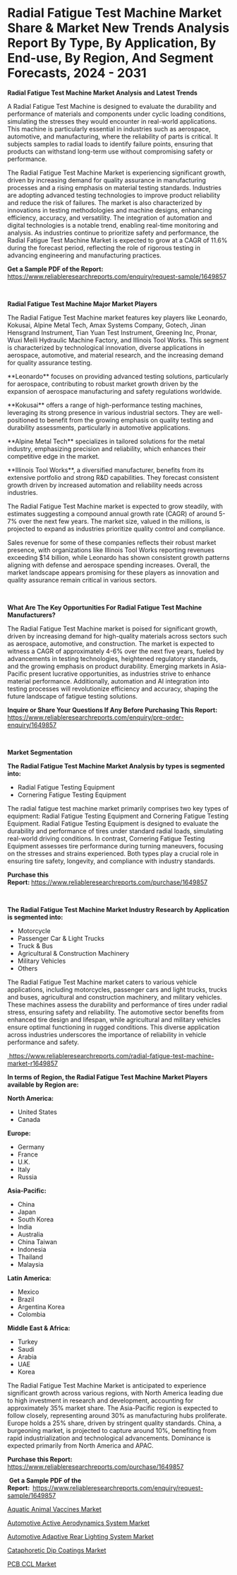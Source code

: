 <p><h1>Radial Fatigue Test Machine Market Share & Market New Trends Analysis Report By Type, By Application, By End-use, By Region, And Segment Forecasts, 2024 - 2031</h1></p><p><strong>Radial Fatigue Test Machine Market Analysis and Latest Trends</strong></p>
<p><p>A Radial Fatigue Test Machine is designed to evaluate the durability and performance of materials and components under cyclic loading conditions, simulating the stresses they would encounter in real-world applications. This machine is particularly essential in industries such as aerospace, automotive, and manufacturing, where the reliability of parts is critical. It subjects samples to radial loads to identify failure points, ensuring that products can withstand long-term use without compromising safety or performance.</p><p>The Radial Fatigue Test Machine Market is experiencing significant growth, driven by increasing demand for quality assurance in manufacturing processes and a rising emphasis on material testing standards. Industries are adopting advanced testing technologies to improve product reliability and reduce the risk of failures. The market is also characterized by innovations in testing methodologies and machine designs, enhancing efficiency, accuracy, and versatility. The integration of automation and digital technologies is a notable trend, enabling real-time monitoring and analysis. As industries continue to prioritize safety and performance, the Radial Fatigue Test Machine Market is expected to grow at a CAGR of 11.6% during the forecast period, reflecting the role of rigorous testing in advancing engineering and manufacturing practices.</p></p>
<p><strong>Get a Sample PDF of the Report:&nbsp;</strong> <a href="https://www.reliableresearchreports.com/enquiry/request-sample/1649857?utm_campaign=123&utm_medium=2&utm_source=Github&utm_content=ia&utm_term=08122024&utm_id=radial-fatigue-test-machine">https://www.reliableresearchreports.com/enquiry/request-sample/1649857</a></p>
<p>&nbsp;</p>
<p><strong>Radial Fatigue Test Machine Major Market Players</strong></p>
<p><p>The Radial Fatigue Test Machine market features key players like Leonardo, Kokusai, Alpine Metal Tech, Amax Systems Company, Gotech, Jinan Hensgrand Instrument, Tian Yuan Test Instrument, Greening Inc, Pronar, Wuxi Meili Hydraulic Machine Factory, and Illinois Tool Works. This segment is characterized by technological innovation, diverse applications in aerospace, automotive, and material research, and the increasing demand for quality assurance testing. </p><p>**Leonardo** focuses on providing advanced testing solutions, particularly for aerospace, contributing to robust market growth driven by the expansion of aerospace manufacturing and safety regulations worldwide. </p><p>**Kokusai** offers a range of high-performance testing machines, leveraging its strong presence in various industrial sectors. They are well-positioned to benefit from the growing emphasis on quality testing and durability assessments, particularly in automotive applications.</p><p>**Alpine Metal Tech** specializes in tailored solutions for the metal industry, emphasizing precision and reliability, which enhances their competitive edge in the market.</p><p>**Illinois Tool Works**, a diversified manufacturer, benefits from its extensive portfolio and strong R&D capabilities. They forecast consistent growth driven by increased automation and reliability needs across industries.</p><p>The Radial Fatigue Test Machine market is expected to grow steadily, with estimates suggesting a compound annual growth rate (CAGR) of around 5-7% over the next few years. The market size, valued in the millions, is projected to expand as industries prioritize quality control and compliance.</p><p>Sales revenue for some of these companies reflects their robust market presence, with organizations like Illinois Tool Works reporting revenues exceeding $14 billion, while Leonardo has shown consistent growth patterns aligning with defense and aerospace spending increases. Overall, the market landscape appears promising for these players as innovation and quality assurance remain critical in various sectors.</p></p>
<p>&nbsp;</p>
<p><strong>What Are The Key Opportunities For Radial Fatigue Test Machine Manufacturers?</strong></p>
<p><p>The Radial Fatigue Test Machine market is poised for significant growth, driven by increasing demand for high-quality materials across sectors such as aerospace, automotive, and construction. The market is expected to witness a CAGR of approximately 4-6% over the next five years, fueled by advancements in testing technologies, heightened regulatory standards, and the growing emphasis on product durability. Emerging markets in Asia-Pacific present lucrative opportunities, as industries strive to enhance material performance. Additionally, automation and AI integration into testing processes will revolutionize efficiency and accuracy, shaping the future landscape of fatigue testing solutions.</p></p>
<p><strong>Inquire or Share Your Questions If Any Before Purchasing This Report:</strong> <a href="https://www.reliableresearchreports.com/enquiry/pre-order-enquiry/1649857?utm_campaign=123&utm_medium=2&utm_source=Github&utm_content=ia&utm_term=08122024&utm_id=radial-fatigue-test-machine">https://www.reliableresearchreports.com/enquiry/pre-order-enquiry/1649857</a></p>
<p>&nbsp;</p>
<p><strong>Market Segmentation</strong></p>
<p><strong>The Radial Fatigue Test Machine Market Analysis by types is segmented into:</strong></p>
<p><ul><li>Radial Fatigue Testing Equipment</li><li>Cornering Fatigue Testing Equipment</li></ul></p>
<p><p>The radial fatigue test machine market primarily comprises two key types of equipment: Radial Fatigue Testing Equipment and Cornering Fatigue Testing Equipment. Radial Fatigue Testing Equipment is designed to evaluate the durability and performance of tires under standard radial loads, simulating real-world driving conditions. In contrast, Cornering Fatigue Testing Equipment assesses tire performance during turning maneuvers, focusing on the stresses and strains experienced. Both types play a crucial role in ensuring tire safety, longevity, and compliance with industry standards.</p></p>
<p><strong>Purchase this Report:&nbsp;</strong><a href="https://www.reliableresearchreports.com/purchase/1649857?utm_campaign=123&utm_medium=2&utm_source=Github&utm_content=ia&utm_term=08122024&utm_id=radial-fatigue-test-machine">https://www.reliableresearchreports.com/purchase/1649857</a></p>
<p>&nbsp;</p>
<p><strong>The Radial Fatigue Test Machine Market Industry Research by Application is segmented into:</strong></p>
<p><ul><li>Motorcycle</li><li>Passenger Car & Light Trucks</li><li>Truck & Bus</li><li>Agricultural & Construction Machinery</li><li>Military Vehicles</li><li>Others</li></ul></p>
<p><p>The Radial Fatigue Test Machine market caters to various vehicle applications, including motorcycles, passenger cars and light trucks, trucks and buses, agricultural and construction machinery, and military vehicles. These machines assess the durability and performance of tires under radial stress, ensuring safety and reliability. The automotive sector benefits from enhanced tire design and lifespan, while agricultural and military vehicles ensure optimal functioning in rugged conditions. This diverse application across industries underscores the importance of reliability in vehicle performance and safety.</p></p>
<p><a href="https://www.reliableresearchreports.com/radial-fatigue-test-machine-market-r1649857?utm_campaign=123&utm_medium=2&utm_source=Github&utm_content=ia&utm_term=08122024&utm_id=radial-fatigue-test-machine">&nbsp;https://www.reliableresearchreports.com/radial-fatigue-test-machine-market-r1649857</a></p>
<p><strong>In terms of Region, the Radial Fatigue Test Machine Market Players available by Region are:</strong></p>
<p>
    <p> <strong> North America: </strong>
        <ul>
            <li>United States</li>
            <li>Canada</li>
        </ul>
        </p> 
    <p> <strong> Europe: </strong>
        <ul>
            <li>Germany</li>
            <li>France</li>
            <li>U.K.</li>
            <li>Italy</li>
            <li>Russia</li>
        </ul>
        </p> 
    <p> <strong> Asia-Pacific: </strong>
        <ul>
            <li>China</li>
            <li>Japan</li>
            <li>South Korea</li>
            <li>India</li>
            <li>Australia</li>
            <li>China Taiwan</li>
            <li>Indonesia</li>
            <li>Thailand</li>
            <li>Malaysia</li>
        </ul>
        </p> 
    <p> <strong> Latin America: </strong>
        <ul>
            <li>Mexico</li>
            <li>Brazil</li>
            <li>Argentina Korea</li>
            <li>Colombia</li>
        </ul>
        </p> 
    <p> <strong> Middle East & Africa: </strong>
        <ul>
            <li>Turkey</li>
            <li>Saudi</li>
            <li>Arabia</li>
            <li>UAE</li>
            <li>Korea</li>
        </ul>
    </p>
    </p>
<p><p>The Radial Fatigue Test Machine Market is anticipated to experience significant growth across various regions, with North America leading due to high investment in research and development, accounting for approximately 35% market share. The Asia-Pacific region is expected to follow closely, representing around 30% as manufacturing hubs proliferate. Europe holds a 25% share, driven by stringent quality standards. China, a burgeoning market, is projected to capture around 10%, benefiting from rapid industrialization and technological advancements. Dominance is expected primarily from North America and APAC.</p></p>
<p><strong>Purchase this Report: </strong><a href="https://www.reliableresearchreports.com/purchase/1649857?utm_campaign=123&utm_medium=2&utm_source=Github&utm_content=ia&utm_term=08122024&utm_id=radial-fatigue-test-machine">https://www.reliableresearchreports.com/purchase/1649857</a></p>
<p>&nbsp;<strong>Get a Sample PDF of the Report:&nbsp;&nbsp;</strong><a href="https://www.reliableresearchreports.com/enquiry/request-sample/1649857?utm_campaign=123&utm_medium=2&utm_source=Github&utm_content=ia&utm_term=08122024&utm_id=radial-fatigue-test-machine">https://www.reliableresearchreports.com/enquiry/request-sample/1649857</a></p>
<p><strong></strong></p>
<p><p><a href="https://github.com/luckyshygirl/Market-Research-Report-List-7/blob/main/aquatic-animal-vaccines-market.md?utm_campaign=123&utm_medium=2&utm_source=Github&utm_content=ia&utm_term=08122024&utm_id=radial-fatigue-test-machine">Aquatic Animal Vaccines Market</a></p><p><a href="https://www.linkedin.com/pulse/the-sympatico-insight-9odme?utm_campaign=123&utm_medium=2&utm_source=Github&utm_content=ia&utm_term=08122024&utm_id=radial-fatigue-test-machine">Automotive Active Aerodynamics System Market</a></p><p><a href="https://www.linkedin.com/pulse/automotive-insight-dial-hexdf?utm_campaign=123&utm_medium=2&utm_source=Github&utm_content=ia&utm_term=08122024&utm_id=radial-fatigue-test-machine">Automotive Adaptive Rear Lighting System Market</a></p><p><a href="https://github.com/petbigbeepjn/Market-Research-Report-List-1/blob/main/cataphoretic-dip-coatings-market.md?utm_campaign=123&utm_medium=2&utm_source=Github&utm_content=ia&utm_term=08122024&utm_id=radial-fatigue-test-machine">Cataphoretic Dip Coatings Market</a></p><p><a href="https://issuu.com/reportprime-2/docs/pcb-ccl-market-size-2030.pptx?utm_campaign=123&utm_medium=2&utm_source=Github&utm_content=ia&utm_term=08122024&utm_id=radial-fatigue-test-machine">PCB CCL Market</a></p></p>